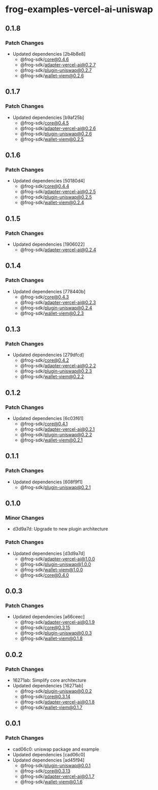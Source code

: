 # frog-examples-vercel-ai-uniswap

## 0.1.8

### Patch Changes

- Updated dependencies [2b4b8e8]
  - @frog-sdk/core@0.4.6
  - @frog-sdk/adapter-vercel-ai@0.2.7
  - @frog-sdk/plugin-uniswap@0.2.7
  - @frog-sdk/wallet-viem@0.2.6

## 0.1.7

### Patch Changes

- Updated dependencies [b9af25b]
  - @frog-sdk/core@0.4.5
  - @frog-sdk/adapter-vercel-ai@0.2.6
  - @frog-sdk/plugin-uniswap@0.2.6
  - @frog-sdk/wallet-viem@0.2.5

## 0.1.6

### Patch Changes

- Updated dependencies [50180d4]
  - @frog-sdk/core@0.4.4
  - @frog-sdk/adapter-vercel-ai@0.2.5
  - @frog-sdk/plugin-uniswap@0.2.5
  - @frog-sdk/wallet-viem@0.2.4

## 0.1.5

### Patch Changes

- Updated dependencies [1906022]
  - @frog-sdk/adapter-vercel-ai@0.2.4

## 0.1.4

### Patch Changes

- Updated dependencies [778440b]
  - @frog-sdk/core@0.4.3
  - @frog-sdk/adapter-vercel-ai@0.2.3
  - @frog-sdk/plugin-uniswap@0.2.4
  - @frog-sdk/wallet-viem@0.2.3

## 0.1.3

### Patch Changes

- Updated dependencies [279dfcd]
  - @frog-sdk/core@0.4.2
  - @frog-sdk/adapter-vercel-ai@0.2.2
  - @frog-sdk/plugin-uniswap@0.2.3
  - @frog-sdk/wallet-viem@0.2.2

## 0.1.2

### Patch Changes

- Updated dependencies [6c03f61]
  - @frog-sdk/core@0.4.1
  - @frog-sdk/adapter-vercel-ai@0.2.1
  - @frog-sdk/plugin-uniswap@0.2.2
  - @frog-sdk/wallet-viem@0.2.1

## 0.1.1

### Patch Changes

- Updated dependencies [608f9f1]
  - @frog-sdk/plugin-uniswap@0.2.1

## 0.1.0

### Minor Changes

- d3d9a7d: Upgrade to new plugin architecture

### Patch Changes

- Updated dependencies [d3d9a7d]
  - @frog-sdk/adapter-vercel-ai@1.0.0
  - @frog-sdk/plugin-uniswap@1.0.0
  - @frog-sdk/wallet-viem@1.0.0
  - @frog-sdk/core@0.4.0

## 0.0.3

### Patch Changes

- Updated dependencies [a66ceec]
  - @frog-sdk/adapter-vercel-ai@0.1.9
  - @frog-sdk/core@0.3.15
  - @frog-sdk/plugin-uniswap@0.0.3
  - @frog-sdk/wallet-viem@0.1.8

## 0.0.2

### Patch Changes

- 16271ab: Simplify core architecture
- Updated dependencies [16271ab]
  - @frog-sdk/plugin-uniswap@0.0.2
  - @frog-sdk/core@0.3.14
  - @frog-sdk/adapter-vercel-ai@0.1.8
  - @frog-sdk/wallet-viem@0.1.7

## 0.0.1

### Patch Changes

- cad06c0: uniswap package and example
- Updated dependencies [cad06c0]
- Updated dependencies [ad45f94]
  - @frog-sdk/plugin-uniswap@0.0.1
  - @frog-sdk/core@0.3.13
  - @frog-sdk/adapter-vercel-ai@0.1.7
  - @frog-sdk/wallet-viem@0.1.6
